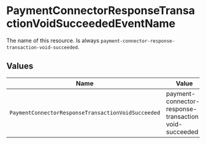# PaymentConnectorResponseTransactionVoidSucceededEventName

The name of this resource. Is always `payment-connector-response-transaction-void-succeeded`.


## Values

| Name                                                  | Value                                                 |
| ----------------------------------------------------- | ----------------------------------------------------- |
| `PaymentConnectorResponseTransactionVoidSucceeded`    | payment-connector-response-transaction-void-succeeded |
